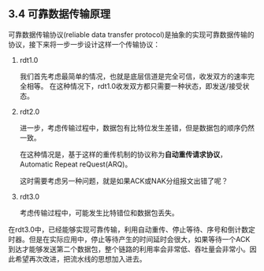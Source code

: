 ## 3.4 可靠数据传输原理

可靠数据传输协议(reliable data transfer protocol)是抽象的实现可靠数据传输的协议，接下来将一步一步设计这样一个传输协议：

1. rdt1.0

    <!-- ![](../image/chapter3/3.4.1.png) -->

    我们首先考虑最简单的情况，也就是底层信道是完全可信，收发双方的速率完全相等。
    在这种情况下，rdt1.0收发双方都只需要一种状态，即发送/接受状态。
2. rdt2.0

    <!-- ![](../image/chapter3/3.4.2.png) -->
    进一步，考虑传输过程中，数据包有比特位发生差错，但是数据包的顺序仍然一致。

    在这种情况是，基于这样的重传机制的协议称为**自动重传请求协议**，Automatic Repeat reQuest(ARQ)。

    这时需要考虑另一种问题，就是如果ACK或NAK分组报文出错了呢？

3. rdt3.0

    <!-- ![](../image/chapter3/3.4.3.png) -->
    考虑传输过程中，可能发生比特错位和数据包丢失。

在rdt3.0中，已经能够实现可靠传输，利用自动重传、停止等待、序号和倒计数定时器。但是在实际应用中，停止等待产生的时间延时会很大，如果等待一个ACK到达才能够发送第二个数据包，整个链路的利用率会非常低、吞吐量会非常小。因此希望再次改进，把流水线的思想加入进去。